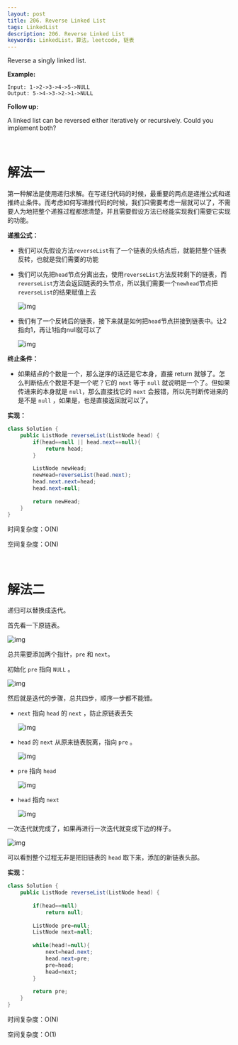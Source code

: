 ```yaml
---
layout: post
title: 206. Reverse Linked List
tags: LinkedList
description: 206. Reverse Linked List
keywords: LinkedList，算法，leetcode, 链表
---
```


Reverse a singly linked list.

**Example:**

```
Input: 1->2->3->4->5->NULL
Output: 5->4->3->2->1->NULL
```

**Follow up:**

A linked list can be reversed either iteratively or recursively. Could you implement both?

<br/>

# 解法一

第一种解法是使用递归求解。在写递归代码的时候，最重要的两点是递推公式和递推终止条件。而考虑如何写递推代码的时候，我们只需要考虑一层就可以了，不需要人为地把整个递推过程都想清楚，并且需要假设方法已经能实现我们需要它实现的功能。

**递推公式：**

- 我们可以先假设方法`reverseList`有了一个链表的头结点后，就能把整个链表反转，也就是我们需要的功能

- 我们可以先把`head`节点分离出去，使用`reverseList`方法反转剩下的链表，而`reverseList`方法会返回链表的头节点，所以我们需要一个`newhead`节点把`reverseList`的结果赋值上去

  ![img](http://windliang.oss-cn-beijing.aliyuncs.com/ll2.jpg)

- 我们有了一个反转后的链表，接下来就是如何把`head`节点拼接到链表中。让2指向1，再让1指向null就可以了

  

  ![img](http://windliang.oss-cn-beijing.aliyuncs.com/ll3.jpg)

  


**终止条件：**

- 如果结点的个数是一个，那么逆序的话还是它本身，直接 return 就够了。怎么判断结点个数是不是一个呢？它的 `next` 等于 `null` 就说明是一个了。但如果传进来的本身就是 `null`，那么直接找它的 `next` 会报错，所以先判断传进来的是不是 `null` ，如果是，也是直接返回就可以了。

**实现：**

```java
class Solution {
    public ListNode reverseList(ListNode head) {
        if(head==null || head.next==null){
            return head;
        }
        
        ListNode newHead;
        newHead=reverseList(head.next);
        head.next.next=head;
        head.next=null;
        
        return newHead;
    }
}
```

时间复杂度：O(N)

空间复杂度：O(N)

<br/>

# 解法二

递归可以替换成迭代。

首先看一下原链表。

![img](http://windliang.oss-cn-beijing.aliyuncs.com/l0.jpg)

总共需要添加两个指针，`pre` 和 `next`。

初始化 `pre` 指向 `NULL` 。

![img](http://windliang.oss-cn-beijing.aliyuncs.com/l00.jpg)

然后就是迭代的步骤，总共四步，顺序一步都不能错。

- `next` 指向 `head` 的 `next` ，防止原链表丢失

  ![img](http://windliang.oss-cn-beijing.aliyuncs.com/l1.jpg)

- `head` 的 `next` 从原来链表脱离，指向 `pre` 。

  ![img](http://windliang.oss-cn-beijing.aliyuncs.com/l2.jpg)

- `pre` 指向 `head`

  ![img](http://windliang.oss-cn-beijing.aliyuncs.com/l3.jpg)

- `head` 指向 `next`

  ![img](http://windliang.oss-cn-beijing.aliyuncs.com/l4.jpg)

一次迭代就完成了，如果再进行一次迭代就变成下边的样子。

![img](http://windliang.oss-cn-beijing.aliyuncs.com/l5.jpg)

可以看到整个过程无非是把旧链表的 `head` 取下来，添加的新链表头部。

**实现：**

```java
class Solution {
    public ListNode reverseList(ListNode head) {
        
        if(head==null)
            return null;
        
        ListNode pre=null;
        ListNode next=null;
        
        while(head!=null){
            next=head.next;
            head.next=pre;
            pre=head;
            head=next;
        }
        
        return pre;
    }
}
```

时间复杂度：O(N)

空间复杂度：O(1)